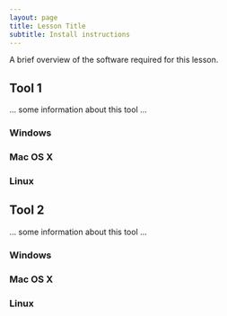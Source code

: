 ```yaml
---
layout: page
title: Lesson Title
subtitle: Install instructions
---
```


A brief overview of the software required
for this lesson.

## Tool 1

... some information about this tool ...

### Windows
### Mac OS X
### Linux

## Tool 2

... some information about this tool ...

### Windows
### Mac OS X
### Linux
